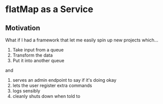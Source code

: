 # flatMap as a Service

## Motivation

What if I had a framework that let me easily spin up new projects which...

1. Take input from a queue
2. Transform the data
3. Put it into another queue

and

1. serves an admin endpoint to say if it's doing okay
2. lets the user register extra commands
3. logs sensibly
4. cleanly shuts down when told to
